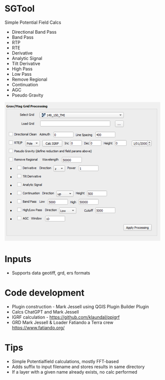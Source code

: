 # SGTool
 Simple Potential Field Calcs   
    
- Directional Band Pass
- Band Pass   
- RTP
- RTE
- Derivative
- Analytic Signal
- Tilt Derivative
- High Pass
- Low Pass
- Remove Regional
- Continuation
- AGC
- Pseudo Gravity
   
![SGTools image](dialog.png)    
   
# Inputs   
- Supports data geotiff, grd, ers formats
   
# Code development
- Plugin construction - Mark Jessell using QGIS Plugin Builder Plugin    
- Calcs ChatGPT and Mark Jessell
- IGRF calculation - https://github.com/klaundal/ppigrf  
- GRD Mark Jessell & Loader Fatiando a Terra crew https://www.fatiando.org/

# Tips
- Simple Potentialfield calculations, mostly FFT-based
- Adds suffix to input filename and stores results in same directory
- If a layer with a given name already exists, no calc performed


